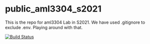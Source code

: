 # public_aml3304_s2021
This is the repo for aml3304 Lab in S2021.
We have used .gitignore to exclude .env. Playing around with that.

[![Build Status](https://travis-ci.com/msi-ru-cs/public_aml3304_s2021.svg?branch=main)](https://travis-ci.com/msi-ru-cs/public_aml3304_s2021)

